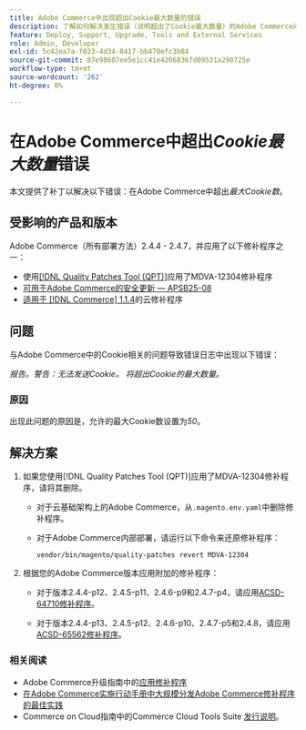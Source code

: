 ```yaml
---
title: Adobe Commerce中出现超出Cookie最大数量的错误
description: 了解如何解决发生错误（说明超出了Cookie最大数量）的Adobe Commerce问题。
feature: Deploy, Support, Upgrade, Tools and External Services
role: Admin, Developer
exl-id: 5c42ea7a-f023-4d34-8417-bb470efc3b84
source-git-commit: 87e98607ee5e1cc41e4266836fd09531a290725e
workflow-type: tm+mt
source-wordcount: '262'
ht-degree: 0%

---
```


# 在Adobe Commerce中超出&#x200B;*Cookie最大数量*&#x200B;错误

本文提供了补丁以解决以下错误：在Adobe Commerce中超出&#x200B;*最大Cookie数*。

## 受影响的产品和版本

Adobe Commerce（所有部署方法）2.4.4 - 2.4.7，并应用了以下修补程序之一：

* 使用[[!DNL Quality Patches Tool (QPT)]](https://experienceleague.adobe.com/en/docs/commerce-operations/tools/quality-patches-tool/release-notes)应用了MDVA-12304修补程序
* [可用于Adobe Commerce的安全更新 — APSB25-08](https://experienceleague.adobe.com/en/docs/experience-cloud-kcs/kbarticles/ka-27149)
* [适用于 [!DNL Commerce] 1.1.4](https://experienceleague.adobe.com/en/docs/commerce-on-cloud/user-guide/release-notes/cloud-patches)的云修补程序

## 问题

与Adobe Commerce中的Cookie相关的问题导致错误日志中出现以下错误：

*报告。警告：无法发送Cookie。 将超出Cookie的最大数量。*

### 原因

出现此问题的原因是，允许的最大Cookie数设置为&#x200B;*50*。

## 解决方案

1. 如果您使用[!DNL Quality Patches Tool (QPT)]应用了MDVA-12304修补程序，请将其删除。

   * 对于云基础架构上的Adobe Commerce，从`.magento.env.yaml`中删除修补程序。
   * 对于Adobe Commerce内部部署，请运行以下命令来还原修补程序：

     `vendor/bin/magento/quality-patches revert MDVA-12304`

1. 根据您的Adobe Commerce版本应用附加的修补程序：

   * 对于版本2.4.4-p12、2.4.5-p11、2.4.6-p9和2.4.7-p4，请应用[ACSD-64710修补程序](assets/acsd-64710_2.4.5-p11.patch.zip)。

   * 对于版本2.4.4-p13、2.4.5-p12、2.4.6-p10、2.4.7-p5和2.4.8，请应用[ACSD-65562修补程序](assets/acsd-65562_2.4.5-p12.patch.zip)。

### 相关阅读

* Adobe Commerce升级指南中的[应用修补程序](https://experienceleague.adobe.com/en/docs/commerce-operations/upgrade-guide/patches/apply)
* [在Adobe Commerce实施行动手册中大规模分发Adobe Commerce修补程序的最佳实践](https://experienceleague.adobe.com/en/docs/commerce-operations/implementation-playbook/best-practices/maintenance/patching-at-scale)
* Commerce on Cloud指南中的Commerce Cloud Tools Suite [发行说明](https://experienceleague.adobe.com/en/docs/commerce-on-cloud/user-guide/release-notes/cloud-tools-suite)。
